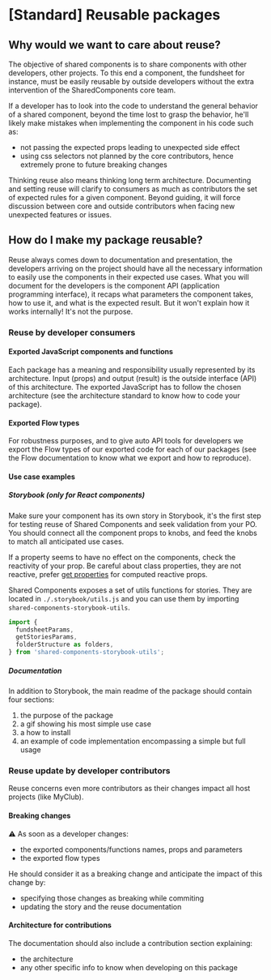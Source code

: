 # [Standard] Reusable packages

## Why would we want to care about reuse?

The objective of shared components is to share components with other developers, other projects. To this end a component, the fundsheet for instance, must be easily reusable by outside developers without the extra intervention of the SharedComponents core team.

If a developer has to look into the code to understand the general behavior of a shared component, beyond the time lost to grasp the behavior, he'll likely make mistakes when implementing the component in his code such as:

- not passing the expected props leading to unexpected side effect
- using css selectors not planned by the core contributors, hence extremely prone to future breaking changes

Thinking reuse also means thinking long term architecture. Documenting and setting reuse will clarify to consumers as much as contributors the set of expected rules for a given component. Beyond guiding, it will force discussion between core and outside contributors when facing new unexpected features or issues.

## How do I make my package reusable?

Reuse always comes down to documentation and presentation, the developers arriving on the project should have all the necessary information to easily use the components in their expected use cases.
What you will document for the developers is the component API (application programming interface), it recaps what parameters the component takes, how to use it, and what is the expected result. But it won't explain how it works internally! It's not the purpose.

### Reuse by developer consumers

#### Exported JavaScript components and functions

Each package has a meaning and responsibility usually represented by its architecture.
Input (props) and output (result) is the outside interface (API) of this architecture.
The exported JavaScript has to follow the chosen architecture (see the architecture standard to know how to code your package).

#### Exported Flow types

For robustness purposes, and to give auto API tools for developers we export the Flow types of our exported code for each of our packages (see the Flow documentation to know what we export and how to reproduce).

#### Use case examples

##### Storybook (only for React components)

Make sure your component has its own story in Storybook, it's the first step for testing reuse of Shared Components and seek validation from your PO.
You should connect all the component props to knobs, and feed the knobs to match all anticipated use cases.

If a property seems to have no effect on the components, check the reactivity of your prop. Be careful about class properties, they are not reactive, prefer [get properties](https://developer.mozilla.org/en-US/docs/Web/JavaScript/Reference/Functions/get) for computed reactive props.

Shared Components exposes a set of utils functions for stories. They are located in `./.storybook/utils.js` and you can use them by importing `shared-components-storybook-utils`.

```js
import {
  fundsheetParams,
  getStoriesParams,
  folderStructure as folders,
} from 'shared-components-storybook-utils';
```

##### Documentation

In addition to Storybook, the main readme of the package should contain four sections:

1. the purpose of the package
2. a gif showing his most simple use case
3. a how to install
4. an example of code implementation encompassing a simple but full usage

### Reuse update by developer contributors

Reuse concerns even more contributors as their changes impact all host projects (like MyClub).

#### Breaking changes

:warning: As soon as a developer changes:
- the exported components/functions names, props and parameters
- the exported flow types

He should consider it as a breaking change and anticipate the impact of this change by:
- specifying those changes as breaking while commiting
- updating the story and the reuse documentation

#### Architecture for contributions

The documentation should also include a contribution section explaining:

- the architecture
- any other specific info to know when developing on this package
